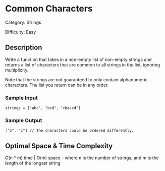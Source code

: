 # Common Characters

Category: Strings

Difficulty: Easy

## Description

  Write a function that takes in a non-empty list of non-empty strings and
returns a list of characters that are common to all strings in the list,
ignoring multiplicity.


  Note that the strings are not guaranteed to only contain alphanumeric characters. The list
you return can be in any order.


  
### Sample Input
  ```
strings = ["abc", "bcd", "cbaccd"]
```
  
### Sample Output
  ```
["b", "c"] // The characters could be ordered differently.
```

## Optimal Space & Time Complexity

O(n * m) time | O(m) space - where n is the number of strings, and m is the length of the longest string
